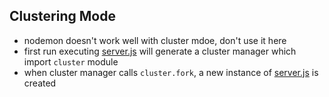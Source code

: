 ## Clustering Mode

- nodemon doesn't work well with cluster mdoe, don't use it here
- first run executing [server.js](./server.js) will generate a cluster manager which import `cluster` module
- when cluster manager calls `cluster.fork`, a new instance of [server.js](./server.js) is created
